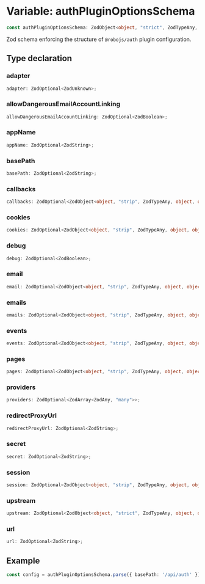 # Variable: authPluginOptionsSchema

```ts
const authPluginOptionsSchema: ZodObject<object, "strict", ZodTypeAny, object, object>;
```

Zod schema enforcing the structure of `@robojs/auth` plugin configuration.

## Type declaration

### adapter

```ts
adapter: ZodOptional<ZodUnknown>;
```

### allowDangerousEmailAccountLinking

```ts
allowDangerousEmailAccountLinking: ZodOptional<ZodBoolean>;
```

### appName

```ts
appName: ZodOptional<ZodString>;
```

### basePath

```ts
basePath: ZodOptional<ZodString>;
```

### callbacks

```ts
callbacks: ZodOptional<ZodObject<object, "strip", ZodTypeAny, object, object>> = callbacksSchema;
```

### cookies

```ts
cookies: ZodOptional<ZodObject<object, "strip", ZodTypeAny, object, object>> = cookiesSchema;
```

### debug

```ts
debug: ZodOptional<ZodBoolean>;
```

### email

```ts
email: ZodOptional<ZodObject<object, "strip", ZodTypeAny, object, object>> = emailSchema;
```

### emails

```ts
emails: ZodOptional<ZodObject<object, "strip", ZodTypeAny, object, object>> = emailsSchema;
```

### events

```ts
events: ZodOptional<ZodObject<object, "strip", ZodTypeAny, object, object>> = eventsSchema;
```

### pages

```ts
pages: ZodOptional<ZodObject<object, "strip", ZodTypeAny, object, object>> = pagesSchema;
```

### providers

```ts
providers: ZodOptional<ZodArray<ZodAny, "many">>;
```

### redirectProxyUrl

```ts
redirectProxyUrl: ZodOptional<ZodString>;
```

### secret

```ts
secret: ZodOptional<ZodString>;
```

### session

```ts
session: ZodOptional<ZodObject<object, "strip", ZodTypeAny, object, object>> = sessionSchema;
```

### upstream

```ts
upstream: ZodOptional<ZodObject<object, "strict", ZodTypeAny, object, object>>;
```

### url

```ts
url: ZodOptional<ZodString>;
```

## Example

```ts
const config = authPluginOptionsSchema.parse({ basePath: '/api/auth' })
```
